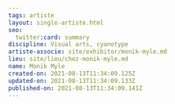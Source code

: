 ```yaml
---
tags: artiste
layout: single-artiste.html
seo:
  twitter:card: summary
discipline: Visual arts, cyanotype
artiste-associe: site/exhibitor/monik-myle.md
lieu: site/lieu/chez-monik-myle.md
name: Monik Myle
created-on: 2021-08-13T11:34:09.125Z
updated-on: 2021-08-13T11:34:09.133Z
published-on: 2021-08-13T11:34:09.141Z
---
```

